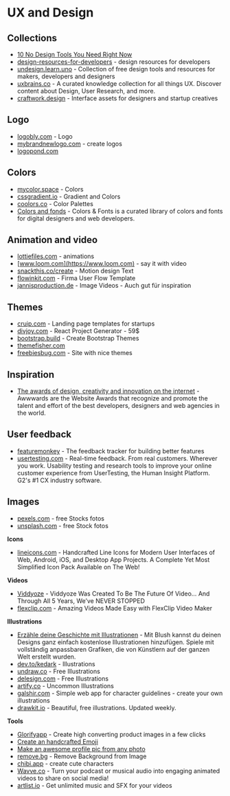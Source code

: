 # UX and Design

## Collections
- [10 No Design Tools You Need Right Now](https://logobly.com/blog/10-no-design-tools/)
- [design-resources-for-developers](https://github.com/bradtraversy/design-resources-for-developers) - design resources for developers
- [undesign.learn.uno](https://undesign.learn.uno/) - Collection of free design tools and resources for makers, developers and designers
- [uxbrains.co](https://uxbrains.co/) - A curated knowledge collection for all things UX. Discover content about Design, User Research, and more.
- [craftwork.design](https://craftwork.design/) - Interface assets for designers and startup creatives

## Logo
- [logobly.com](https://logobly.com/)  - Logo
- [mybrandnewlogo.com](https://mybrandnewlogo.com/) - create logos
- [logopond.com](https://logopond.com/)

## Colors
- [mycolor.space](https://mycolor.space/) - Colors
- [cssgradient.io](https://cssgradient.io/) - Gradient and Colors
- [coolors.co](https://coolors.co) - Color Palettes
- [Colors and fonds](https://www.colorsandfonts.com/) - Colors & Fonts is a curated library of colors and fonts for digital designers and web developers.
## Animation and video
- [lottiefiles.com](https://lottiefiles.com/) - animations
- [www.loom.com](https://www.loom.com) - say it with video
- [snackthis.co/create](https://snackthis.co/create) - Motion design Text
- [flowinkit.com](https://flowinkit.com/) - Firma User Flow Template
- [jannisproduction.de](https://jannisproduction.de/) - Image Videos - Auch gut für inspiration

## Themes
- [cruip.com](https://cruip.com/) - Landing page templates for startups
- [divjoy.com](https://divjoy.com/) - React Project Generator - 59$
- [bootstrap.build](https://bootstrap.build/) - Create Bootstrap Themes
- [themefisher.com](https://themefisher.com/) 
- [freebiesbug.com](https://freebiesbug.com/code-stuff/html-website-templates/) - Site with nice themes

## Inspiration
- [The awards of design, creativity and innovation on the internet](https://www.awwwards.com/) - Awwwards are the Website Awards that recognize and promote the talent and effort of the best developers, designers and web agencies in the world.

## User feedback
- [featuremonkey](https://featuremonkey.launchaco.com/) - The feedback tracker for building better features
- [usertesting.com](https://www.usertesting.com/) - Real-time feedback. From real customers. Wherever you work. Usability testing and research tools to improve your online customer experience from UserTesting, the Human Insight Platform. G2's #1 CX industry software.


## Images
- [pexels.com](https://www.pexels.com) - free Stocks fotos
- [unsplash.com](https://unsplash.com/) - free Stock fotos

**Icons**
- [lineicons.com](https://lineicons.com) - Handcrafted Line Icons for Modern User Interfaces of Web, Android, iOS, and Desktop App Projects. A Complete Yet Most Simplified Icon Pack Available on The Web!

**Videos**
- [Viddyoze](https://viddyoze.com/) - Viddyoze Was Created To Be The Future Of Video… And Through All 5 Years, We’ve NEVER STOPPED
- [flexclip.com](https://www.flexclip.com/) - Amazing Videos Made Easy with FlexClip Video Maker


**Illustrations**
- [Erzähle deine Geschichte mit Illustrationen](https://blush.design/de) - Mit Blush kannst du deinen Designs ganz einfach kostenlose Illustrationen hinzufügen. Spiele mit vollständig anpassbaren Grafiken, die von Künstlern auf der ganzen Welt erstellt wurden.
- [dev.to/kedark](https://dev.to/kedark/free-illustrations-resources-for-the-web-make-your-next-project-cooler-525c) - Illustrations
- [undraw.co](https://undraw.co/) - Free Illustrations
- [delesign.com](https://delesign.com/free-designs/graphics/) - Free Illustrations
- [artify.co](https://www.artify.co/uncommon-illustrations) - Uncommon Illustrations
- [galshir.com](https://galshir.com/) - Simple web app for character guidelines - create your own illustrations
- [drawkit.io](https://www.drawkit.io) - Beautiful, free illustrations. Updated weekly.

**Tools**
- [Glorifyapp](https://www.glorifyapp.com) - Create high converting product images in a few clicks
- [Create an handcrafted Emoji](https://www.mymoji.co/)
- [Make an awesome profile pic from any photo](https://pfpmaker.com)
- [remove.bg](https://www.remove.bg/de) - Remove Background from Image
- [chibi.app](https://chibi.app/) - create cute characters
- [Wavve.co](https://wavve.co/) - Turn your podcast or musical audio into engaging animated videos to share on social media!
- [artlist.io](https://artlist.io/) - Get unlimited music and SFX for your videos
